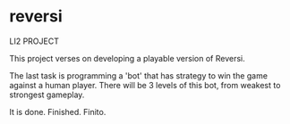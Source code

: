 # reversi
LI2 PROJECT

This project verses on developing a playable version of Reversi.

The last task is programming a 'bot' that has strategy to win the game against a human player.
There will be 3 levels of this bot, from weakest to strongest gameplay.

It is done. Finished. Finito.
